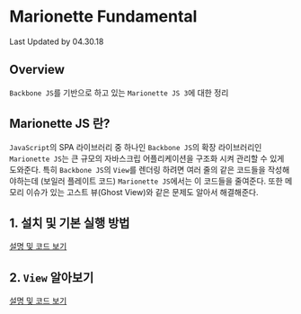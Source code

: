 # Marionette Fundamental

Last Updated by 04.30.18

## Overview

`Backbone JS`를 기반으로 하고 있는 `Marionette JS 3`에 대한 정리 

## Marionette JS 란?

`JavaScript`의 SPA 라이브러리 중 하나인 `Backbone JS`의 확장 라이브러리인 `Marionette JS`는 큰 규모의 자바스크립 어플리케이션을 
구조화 시켜 관리할 수 있게 도와준다. 특히 `Backbone JS`의 `View`를 렌더링 하려면 여러 줄의 같은 코드들을 작성해야하는데 (보일러 플레이트 코드)
`Marionette JS`에서는 이 코드들을 줄여준다. 또한 메모리 이슈가 있는 고스트 뷰(Ghost View)와 같은 문제도 알아서 해결해준다.

## 1. 설치 및 기본 실행 방법

[설명 및 코드 보기](https://github.com/Rocket-Hyun/Marionette-Practice/tree/master/code/1-setup)

## 2. `View` 알아보기

[설명 및 코드 보기](https://github.com/Rocket-Hyun/Marionette-Practice/tree/master/code/2-view)
